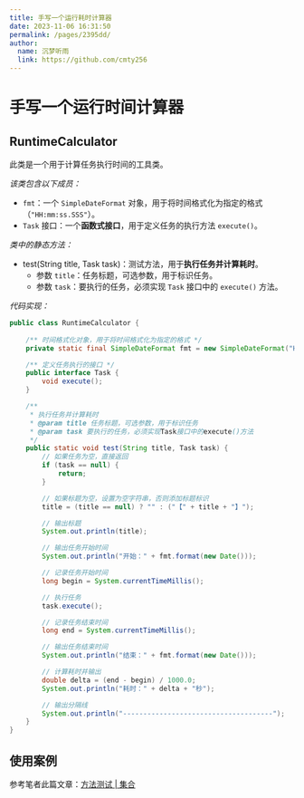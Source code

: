 ```yaml
---
title: 手写一个运行耗时计算器
date: 2023-11-06 16:31:50
permalink: /pages/2395dd/
author: 
  name: 沉梦听雨
  link: https://github.com/cmty256
---
```

# 手写一个运行时间计算器

## RuntimeCalculator

此类是一个用于计算任务执行时间的工具类。

*该类包含以下成员：*

- `fmt`：一个 `SimpleDateFormat` 对象，用于将时间格式化为指定的格式（`"HH:mm:ss.SSS"`）。
- `Task` 接口：一个**函数式接口**，用于定义任务的执行方法 `execute()`。

*类中的静态方法：*

- test(String title, Task task)：测试方法，用于**执行任务并计算耗时**。
  - 参数 `title`：任务标题，可选参数，用于标识任务。
  - 参数 `task`：要执行的任务，必须实现 `Task` 接口中的 `execute()` 方法。

*代码实现：*

```java
public class RuntimeCalculator {
	
	/** 时间格式化对象，用于将时间格式化为指定的格式 */
	private static final SimpleDateFormat fmt = new SimpleDateFormat("HH:mm:ss.SSS");

	/** 定义任务执行的接口 */
	public interface Task {
		void execute();
	}

	/**
	 * 执行任务并计算耗时
	 * @param title 任务标题，可选参数，用于标识任务
	 * @param task 要执行的任务，必须实现Task接口中的execute()方法
	 */
	public static void test(String title, Task task) {
		// 如果任务为空，直接返回
		if (task == null) {
			return;
		}

		// 如果标题为空，设置为空字符串，否则添加标题标识
		title = (title == null) ? "" : ("【" + title + "】");

		// 输出标题
		System.out.println(title);

		// 输出任务开始时间
		System.out.println("开始：" + fmt.format(new Date()));

		// 记录任务开始时间
		long begin = System.currentTimeMillis();

		// 执行任务
		task.execute();

		// 记录任务结束时间
		long end = System.currentTimeMillis();

		// 输出任务结束时间
		System.out.println("结束：" + fmt.format(new Date()));

		// 计算耗时并输出
		double delta = (end - begin) / 1000.0;
		System.out.println("耗时：" + delta + "秒");

		// 输出分隔线
		System.out.println("-------------------------------------");
	}
}
```

## 使用案例

参考笔者此篇文章：[方法测试 | 集合](https://cmty256.github.io/pages/7df3a5/#方法测试)

